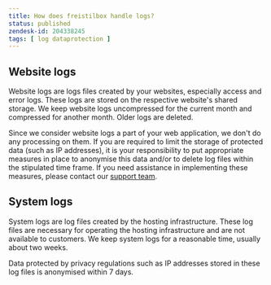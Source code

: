 ```yaml
---
title: How does freistilbox handle logs?
status: published
zendesk-id: 204338245
tags: [ log dataprotection ]
---
```


## Website logs

Website logs are logs files created by your websites, especially access and error logs. These logs are stored on the respective website's shared storage. We keep website logs uncompressed for the current month and compressed for another month. Older logs are deleted.

Since we consider website logs a part of your web application, we don't do any processing on them. If you are required to limit the storage of protected data (such as IP addresses), it is your responsibility to put appropriate measures in place to anonymise this data and/or to delete log files within the stipulated time frame. If you need assistance in implementing these measures, please contact our [support team](https://freistil.zendesk.com/hc/en-us/articles/201084645 "Technical support for freistilbox").


## System logs

System logs are log files created by the hosting infrastructure. These log files are necessary for operating the hosting infrastructure and are not available to customers. We keep system logs for a reasonable time, usually about two weeks. 

Data protected by privacy regulations such as IP addresses stored in these log files is anonymised within 7 days.
